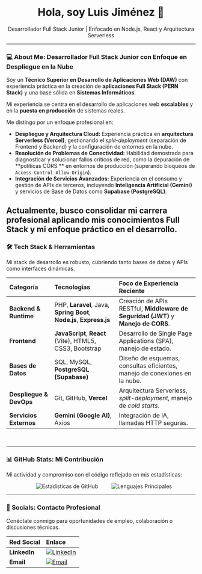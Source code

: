 <div align="center">
  <h1>Hola, soy Luis Jiménez 👋</h1>
<p>Desarrollador Full Stack Junior | Enfocado en Node.js, React y Arquitectura Serverless</p>
</div>

---

### 💻 About Me: Desarrollador Full Stack Junior con Enfoque en Despliegue en la Nube

Soy un **Técnico Superior en Desarrollo de Aplicaciones Web (DAW)** con experiencia práctica en la creación de **aplicaciones Full Stack (PERN Stack)** y una base sólida en **Sistemas Informáticos**.

Mi experiencia se centra en el desarrollo de aplicaciones web **escalables** y en la **puesta en producción** de sistemas reales.

Me distingo por un enfoque profesional en:
* **Despliegue y Arquitectura Cloud:** Experiencia práctica en **arquitectura Serverless (Vercel)**, gestionando el *split-deployment* (separación de Frontend y Backend) y la configuración de entornos en la nube.
* **Resolución de Problemas de Conectividad:** Habilidad demostrada para diagnosticar y solucionar fallos críticos de red, como la depuración de **políticas CORS ** en entornos de producción (superando bloqueos de `Access-Control-Allow-Origin`).
* **Integración de Servicios Avanzados:** Experiencia en el consumo y gestión de APIs de terceros, incluyendo **Inteligencia Artificial (Gemini)** y servicios de Base de Datos como **Supabase (PostgreSQL)**.

Actualmente, busco consolidar mi carrera profesional aplicando mis conocimientos Full Stack y mi enfoque práctico en el desarrollo.
---

### 🛠️ Tech Stack & Herramientas

Mi stack de desarrollo es robusto, cubriendo tanto bases de datos y APIs como interfaces dinámicas.

| Categoría | Tecnologías | Foco de Experiencia Reciente |
| :--- | :--- | :--- |
| **Backend & Runtime** | PHP, **Laravel**, Java, **Spring Boot**, **Node.js**, **Express.js** | Creación de APIs RESTful, **Middleware de Seguridad (JWT)** y **Manejo de CORS**. |
| **Frontend** | **JavaScript**, **React** (Vite), HTML5, CSS3, Bootstrap | Desarrollo de Single Page Applications (SPA), manejo de estado. |
| **Bases de Datos** | SQL, MySQL, **PostgreSQL (Supabase)** | Diseño de esquemas, consultas eficientes, manejo de conexiones en la nube. |
| **Despliegue & DevOps** | Git, GitHub, **Vercel** | Arquitectura Serverless, *split-deployment*, manejo de *cold starts*. |
| **Servicios Externos** | **Gemini (Google AI)**, Axios | Integración de IA, llamadas HTTP seguras. |

<br>

---

### 📊 GitHub Stats: Mi Contribución

Mi actividad y compromiso con el código reflejado en mis estadísticas:

<div align="center">
    <img src="https://github-readme-stats.vercel.app/api?username=luisjimenez011&show_icons=true&theme=nord&count_private=true&hide=issues,prs" alt="Estadísticas de GitHub">
    
    <img src="https://github-readme-stats.vercel.app/api/top-langs/?username=luisjimenez011&layout=compact&theme=nord" alt="Lenguajes Principales">
</div>

---

### 🔗 Socials: Contacto Profesional

Conéctate conmigo para oportunidades de empleo, colaboración o discusiones técnicas.

| Red Social | Enlace |
| :--- | :--- |
| **LinkedIn** | [![LinkedIn](https://img.shields.io/badge/LinkedIn-0077B5?style=for-the-badge&logo=linkedin&logoColor=white)](https://www.linkedin.com/in/luis-santiago-jiménez-fernández-382694265) |
| **Email** | [![Email](https://img.shields.io/badge/Email-D14836?style=for-the-badge&logo=gmail&logoColor=white)](mailto:luisjimenezfernandez11@gmail.com]) |
